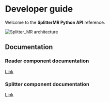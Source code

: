 # Developer guide

Welcome to the **SplitterMR Python API** reference.

![Splitter_MR architecture](./assets/architecture_splitter_mr.svg)

## Documentation

### Reader component documentation

[Link](./reader.md)

### Splitter component documentation

[Link](./splitter.md)
